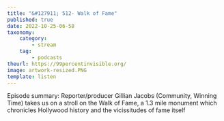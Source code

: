 ```yaml
---
title: "&#127911; 512- Walk of Fame"
published: true
date: 2022-10-25-06-58
taxonomy:
    category:
        - stream
    tag:
        - podcasts
theurl: https://99percentinvisible.org/
image: artwork-resized.PNG
template: listen
---
```


Episode summary: Reporter/producer Gillian Jacobs (Community, Winning Time) takes us on a stroll on the Walk of Fame, a 1.3 mile monument which chronicles Hollywood history and the vicissitudes of fame itself

